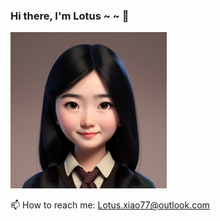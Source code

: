 ### Hi there, I'm Lotus ~ ~ 👋

<img src="lotus.png" width="250px" heigth="280px"/>


📫 How to reach me: Lotus.xiao77@outlook.com

